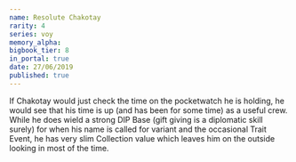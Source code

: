 ```yaml
---
name: Resolute Chakotay
rarity: 4
series: voy
memory_alpha:
bigbook_tier: 8
in_portal: true
date: 27/06/2019
published: true
---
```


If Chakotay would just check the time on the pocketwatch he is holding, he would see that his time is up (and has been for some time) as a useful crew. While he does wield a strong DIP Base (gift giving is a diplomatic skill surely) for when his name is called for variant and the occasional Trait Event, he has very slim Collection value which leaves him on the outside looking in most of the time.
